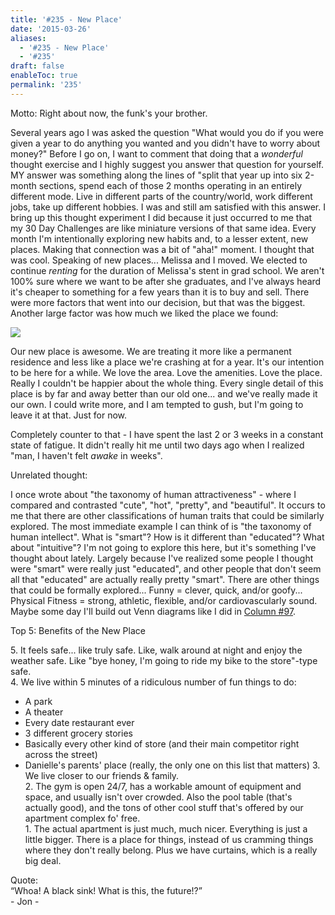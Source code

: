 ```yaml
---
title: '#235 - New Place'
date: '2015-03-26'
aliases:
  - '#235 - New Place'
  - '#235'
draft: false
enableToc: true
permalink: '235'
---
```


Motto: Right about now, the funk's your brother.

  
Several years ago I was asked the question "What would you do if you were given a year to do anything you wanted and you didn't have to worry about money?" Before I go on, I want to comment that doing that a _wonderful_ thought exercise and I highly suggest you answer that question for yourself. MY answer was something along the lines of "split that year up into six 2-month sections, spend each of those 2 months operating in an entirely different mode. Live in different parts of the country/world, work different jobs, take up different hobbies. I was and still am satisfied with this answer. I bring up this thought experiment I did because it just occurred to me that my 30 Day Challenges are like miniature versions of that same idea. Every month I'm intentionally exploring new habits and, to a lesser extent, new places. Making that connection was a bit of "aha!" moment. I thought that was cool. Speaking of new places... Melissa and I moved. We elected to continue _renting_ for the duration of Melissa's stent in grad school. We aren't 100% sure where we want to be after she graduates, and I've always heard it's cheaper to something for a few years than it is to buy and sell. There were more factors that went into our decision, but that was the biggest. Another large factor was how much we liked the place we found:

  
[![](assets/235-1.jpg)](http://1.bp.blogspot.com/-F9vh4WUXiXs/VQ2ypwXBGBI/AAAAAAABqPI/1negYppmorM/s1600/IMG%5F20150321%5F122111.jpg)

  
Our new place is awesome. We are treating it more like a permanent residence and less like a place we're crashing at for a year. It's our intention to be here for a while. We love the area. Love the amenities. Love the place. Really I couldn't be happier about the whole thing. Every single detail of this place is by far and away better than our old one... and we've really made it our own. I could write more, and I am tempted to gush, but I'm going to leave it at that. Just for now.

  
Completely counter to that - I have spent the last 2 or 3 weeks in a constant state of fatigue. It didn't really hit me until two days ago when I realized "man, I haven't felt _awake_ in weeks".   
  
Unrelated thought:  

  
I once wrote about "the taxonomy of human attractiveness" - where I compared and contrasted "cute", "hot", "pretty", and "beautiful". It occurs to me that there are other classifications of human traits that could be similarly explored. The most immediate example I can think of is "the taxonomy of human intellect". What is "smart"? How is it different than "educated"? What about "intuitive"? I'm not going to explore this here, but it's something I've thought about lately. Largely because I've realized some people I thought were "smart" were really just "educated", and other people that don't seem all that "educated" are actually really pretty "smart". There are other things that could be formally explored... Funny = clever, quick, and/or goofy... Physical Fitness = strong, athletic, flexible, and/or cardiovascularly sound. Maybe some day I'll build out Venn diagrams like I did in [Column #97](http://aarongilly.blogspot.com/2013/06/97-feature-taxonomy-of-human.html).

  
Top 5: Benefits of the New Place

5\. It feels safe... like truly safe. Like, walk around at night and enjoy the weather safe. Like "bye honey, I'm going to ride my bike to the store"-type safe.   
4\. We live within 5 minutes of a ridiculous number of fun things to do:  
  
* A park
* A theater
* Every date restaurant ever
* 3 different grocery stories
* Basically every other kind of store (and their main competitor right across the street)
* Danielle's parents' place (really, the only one on this list that matters)
3\. We live closer to our friends & family.  
2\. The gym is open 24/7, has a workable amount of equipment and space, and usually isn't over crowded. Also the pool table (that's actually good), and the tons of other cool stuff that's offered by our apartment complex fo' free.  
1\. The actual apartment is just much, much nicer. Everything is just a little bigger. There is a place for things, instead of us cramming things where they don't really belong. Plus we have curtains, which is a really big deal.  
  
Quote:   
“Whoa! A black sink! What is this, the future!?”  
\- Jon -
